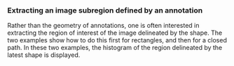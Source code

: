 ### Extracting an image subregion defined by an annotation

Rather than the geometry of annotations, one is often interested in extracting the region of interest of the image delineated by the shape. The two examples show how to do this first for rectangles, and then for a closed path. In these two examples, the histogram of the region delineated by the latest shape is displayed.
